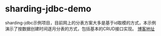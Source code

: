 # sharding-jdbc-demo
sharding-jdbc示例项目，目前网上的分表方案大多是基于id取模的方式，本示例演示了按数据创建时间逐月分表的方式，包括基本的CRUD接口实现。
[博客地址](https://blog.csdn.net/u013615903/article/details/108286966)